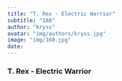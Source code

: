 ```yaml
---
title: "T. Rex - Electric Warrior"
subtitle: "160"
author: "kryss"
avatar: "img/authors/kryss.jpg"
image: "img/160.jpg"
date:
---
```


### T. Rex - Electric Warrior
